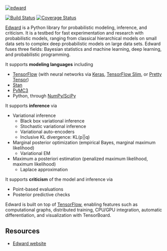 [![edward](../master/docs/images/edward_200.png?raw=true)](http://edwardlib.org)

[![Build Status](https://travis-ci.org/blei-lab/edward.svg?branch=master)](https://travis-ci.org/blei-lab/edward)
[![Coverage Status](https://coveralls.io/repos/github/blei-lab/edward/badge.svg?branch=master)](https://coveralls.io/github/blei-lab/edward?branch=master)

[Edward](http://edwardlib.org) is a Python library for probabilistic modeling,
inference, and criticism. It is a testbed for fast experimentation and research
with probabilistic models, ranging from classical hierarchical models on small
data sets to complex deep probabilistic models on large data sets. Edward fuses
three fields: Bayesian statistics and machine learning, deep learning, and
probabilistic programming.

It supports __modeling languages__ including

+ [TensorFlow](https://www.tensorflow.org) (with neural networks via
    [Keras](http://keras.io), [TensorFlow
    Slim](https://github.com/tensorflow/tensorflow/tree/master/tensorflow/contrib/slim),
    or [Pretty Tensor](https://github.com/google/prettytensor))
+ [Stan](http://mc-stan.org)
+ [PyMC3](http://pymc-devs.github.io/pymc3/)
+ Python, through [NumPy/SciPy](http://scipy.org/)

It supports __inference__ via

+ Variational inference
  + Black box variational inference
  + Stochastic variational inference
  + Variational auto-encoders
  + Inclusive KL divergence: KL(p||q)
+ Marginal posterior optimization (empirical Bayes, marginal
    maximum likelihood)
  + Variational EM
+ Maximum a posteriori estimation (penalized maximum likelihood,
    maximum likelihood)
  + Laplace approximation

It supports __criticism__ of the model and inference via

+ Point-based evaluations
+ Posterior predictive checks

Edward is built on top of [TensorFlow](https://www.tensorflow.org),
enabling features such as computational graphs, distributed training,
CPU/GPU integration, automatic differentiation, and visualization with
TensorBoard.

## Resources

+ [Edward website](http://edwardlib.org)

